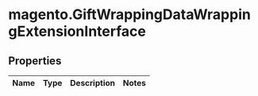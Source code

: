# magento.GiftWrappingDataWrappingExtensionInterface

## Properties
Name | Type | Description | Notes
------------ | ------------- | ------------- | -------------


